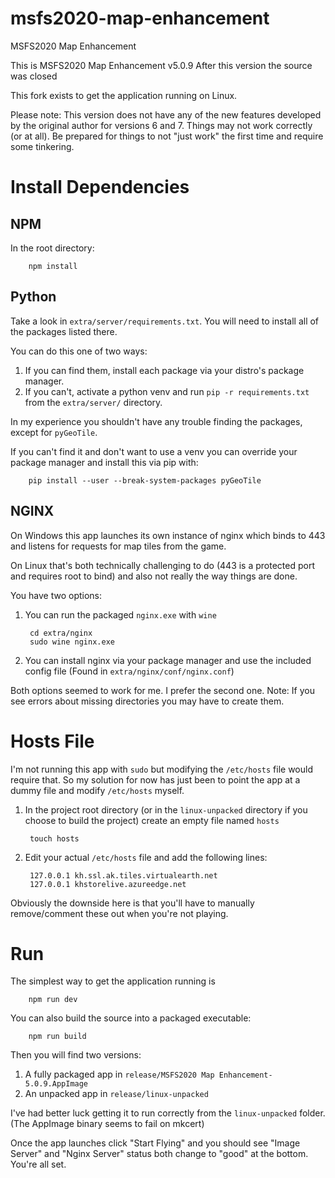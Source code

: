 # msfs2020-map-enhancement
MSFS2020 Map Enhancement

This is MSFS2020 Map Enhancement v5.0.9
After this version the source was closed

This fork exists to get the application running on Linux.

Please note: This version does not have any of the new features developed by the original author for versions 6 and 7. Things may not work correctly (or at all). Be prepared for things to not "just work" the first time and require some tinkering.

# Install Dependencies

## NPM

In the root directory:

        npm install

## Python

Take a look in `extra/server/requirements.txt`. You will need to install all of the packages listed there.

You can do this one of two ways:

1. If you can find them, install each package via your distro's package manager.
2. If you can't, activate a python venv and run `pip -r requirements.txt` from the `extra/server/` directory.

In my experience you shouldn't have any trouble finding the packages, except for `pyGeoTile`.

If you can't find it and don't want to use a venv you can override your package manager and install this via pip with:

        pip install --user --break-system-packages pyGeoTile


## NGINX

On Windows this app launches its own instance of nginx which binds to 443 and listens for requests for map tiles from the game.

On Linux that's both technically challenging to do (443 is a protected port and requires root to bind) and also not really the way things are done.

You have two options:

1. You can run the packaged `nginx.exe` with `wine`

        cd extra/nginx
        sudo wine nginx.exe

2. You can install nginx via your package manager and use the included config file (Found in `extra/nginx/conf/nginx.conf`)

Both options seemed to work for me. I prefer the second one.
Note: If you see errors about missing directories you may have to create them.

# Hosts File

I'm not running this app with `sudo` but modifying the `/etc/hosts` file would require that. So my solution for now has just been to point the app at a dummy file and modify `/etc/hosts` myself.

1. In the project root directory (or in the `linux-unpacked` directory if you choose to build the project) create an empty file named `hosts`

        touch hosts

2. Edit your actual `/etc/hosts` file and add the following lines:
 
        127.0.0.1 kh.ssl.ak.tiles.virtualearth.net
        127.0.0.1 khstorelive.azureedge.net

Obviously the downside here is that you'll have to manually remove/comment these out when you're not playing.

# Run

The simplest way to get the application running is

        npm run dev

You can also build the source into a packaged executable:

        npm run build

Then you will find two versions:

1. A fully packaged app in `release/MSFS2020 Map Enhancement-5.0.9.AppImage`
2. An unpacked app in `release/linux-unpacked`

I've had better luck getting it to run correctly from the `linux-unpacked` folder. (The AppImage binary seems to fail on mkcert)

Once the app launches click "Start Flying" and you should see "Image Server" and "Nginx Server" status both change to "good" at the bottom. You're all set.